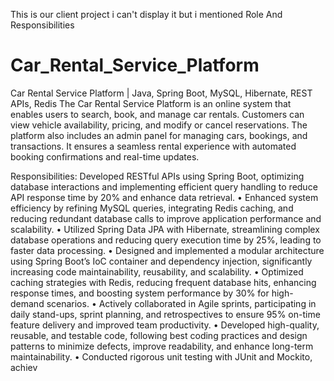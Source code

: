 This is our client project i can't display it but i mentioned Role And Responsibilities

# Car_Rental_Service_Platform
Car Rental Service Platform | Java, Spring Boot, MySQL, Hibernate, REST APIs, Redis 
The Car Rental Service Platform is an online system that enables users to search, book, and manage car 
rentals. Customers can view vehicle availability, pricing, and modify or cancel reservations. The platform 
also includes an admin panel for managing cars, bookings, and transactions. It ensures a seamless rental 
experience with automated booking confirmations and real-time updates. 

Responsibilities: 
 Developed RESTful APIs using Spring Boot, optimizing database interactions and implementing 
efficient query handling to reduce API response time by 20% and enhance data retrieval. 
• Enhanced system efficiency by refining MySQL queries, integrating Redis caching, and reducing 
redundant database calls to improve application performance and scalability. 
• Utilized Spring Data JPA with Hibernate, streamlining complex database operations and reducing 
query execution time by 25%, leading to faster data processing. 
• Designed and implemented a modular architecture using Spring Boot’s IoC container and dependency 
injection, significantly increasing code maintainability, reusability, and scalability. 
• Optimized caching strategies with Redis, reducing frequent database hits, enhancing response times, 
and boosting system performance by 30% for high-demand scenarios. 
• Actively collaborated in Agile sprints, participating in daily stand-ups, sprint planning, and 
retrospectives to ensure 95% on-time feature delivery and improved team productivity. 
• Developed high-quality, reusable, and testable code, following best coding practices and design 
patterns to minimize defects, improve readability, and enhance long-term maintainability. 
• Conducted rigorous unit testing with JUnit and Mockito, achiev
